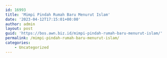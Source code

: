 ```yaml
---
id: 16993
title: 'Mimpi Pindah Rumah Baru Menurut Islam'
date: '2023-04-12T17:15:01+00:00'
author: admin
layout: post
guid: 'https://bos.awn.biz.id/mimpi-pindah-rumah-baru-menurut-islam/'
permalink: /mimpi-pindah-rumah-baru-menurut-islam/
categories:
    - Uncategorized
---
```


